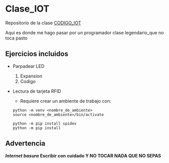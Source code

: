# Clase_IOT
Repositorio de la clase [CODIGO_IOT](https://edu.codigoiot.com/mod/lesson/view.php?id=3871&pageid=3781 "Ir a curso")

Aqui es donde me hago pasar por un programador clase legendario_que no toca pasto

<a id="incluidos"></a>
## Ejercicios incluidos
* Parpadear LED
    1. Expansion
    1. Codigo
* Lectura de tarjeta RFID
    * Requiere crear un ambiente de trabajo con:
    ```shell
    python -m venv <nombre_de_ambiente>
    source <nombre_de_ambiente>/bin/activate
    ```

    ```shell
    python -m pip install spidev
    python -m pip install
    ```

## **Advertencia** 
***Internet basura*** **Escribir con cuidado Y NO TOCAR NADA QUE NO SEPAS**